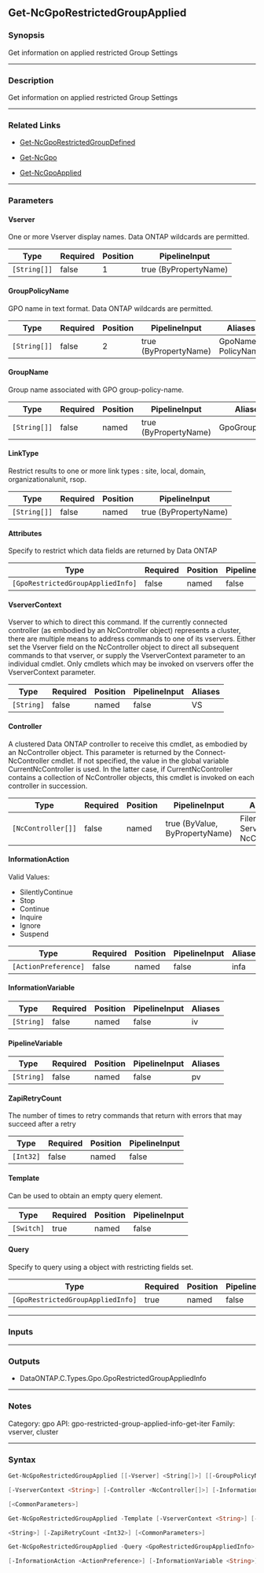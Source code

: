 Get-NcGpoRestrictedGroupApplied
-------------------------------

### Synopsis
Get information on applied restricted Group Settings

---

### Description

Get information on applied restricted Group Settings

---

### Related Links
* [Get-NcGpoRestrictedGroupDefined](Get-NcGpoRestrictedGroupDefined)

* [Get-NcGpo](Get-NcGpo)

* [Get-NcGpoApplied](Get-NcGpoApplied)

---

### Parameters
#### **Vserver**
One or more Vserver display names.  Data ONTAP wildcards are permitted.

|Type        |Required|Position|PipelineInput        |
|------------|--------|--------|---------------------|
|`[String[]]`|false   |1       |true (ByPropertyName)|

#### **GroupPolicyName**
GPO name in text format.  Data ONTAP wildcards are permitted.

|Type        |Required|Position|PipelineInput        |Aliases               |
|------------|--------|--------|---------------------|----------------------|
|`[String[]]`|false   |2       |true (ByPropertyName)|GpoName<br/>PolicyName|

#### **GroupName**
Group name associated with GPO group-policy-name.

|Type        |Required|Position|PipelineInput        |Aliases     |
|------------|--------|--------|---------------------|------------|
|`[String[]]`|false   |named   |true (ByPropertyName)|GpoGroupName|

#### **LinkType**
Restrict results to one or more link types : site, local, domain, organizationalunit, rsop.

|Type        |Required|Position|PipelineInput        |
|------------|--------|--------|---------------------|
|`[String[]]`|false   |named   |true (ByPropertyName)|

#### **Attributes**
Specify to restrict which data fields are returned by Data ONTAP

|Type                             |Required|Position|PipelineInput|
|---------------------------------|--------|--------|-------------|
|`[GpoRestrictedGroupAppliedInfo]`|false   |named   |false        |

#### **VserverContext**
Vserver to which to direct this command.  If the currently connected controller (as embodied by an NcController object) represents a cluster, there are multiple means to address commands to one of its vservers.  Either set the Vserver field on the NcController object to direct all subsequent commands to that vserver, or supply the VserverContext parameter to an individual cmdlet.  Only cmdlets which may be invoked on vservers offer the VserverContext parameter.

|Type      |Required|Position|PipelineInput|Aliases|
|----------|--------|--------|-------------|-------|
|`[String]`|false   |named   |false        |VS     |

#### **Controller**
A clustered Data ONTAP controller to receive this cmdlet, as embodied by an NcController object.  This parameter is returned by the Connect-NcController cmdlet.  If not specified, the value in the global variable CurrentNcController is used.  In the latter case, if CurrentNcController contains a collection of NcController objects, this cmdlet is invoked on each controller in succession.

|Type              |Required|Position|PipelineInput                 |Aliases                          |
|------------------|--------|--------|------------------------------|---------------------------------|
|`[NcController[]]`|false   |named   |true (ByValue, ByPropertyName)|Filer<br/>Server<br/>NcController|

#### **InformationAction**

Valid Values:

* SilentlyContinue
* Stop
* Continue
* Inquire
* Ignore
* Suspend

|Type                |Required|Position|PipelineInput|Aliases|
|--------------------|--------|--------|-------------|-------|
|`[ActionPreference]`|false   |named   |false        |infa   |

#### **InformationVariable**

|Type      |Required|Position|PipelineInput|Aliases|
|----------|--------|--------|-------------|-------|
|`[String]`|false   |named   |false        |iv     |

#### **PipelineVariable**

|Type      |Required|Position|PipelineInput|Aliases|
|----------|--------|--------|-------------|-------|
|`[String]`|false   |named   |false        |pv     |

#### **ZapiRetryCount**
The number of times to retry commands that return with errors that may succeed after a retry

|Type     |Required|Position|PipelineInput|
|---------|--------|--------|-------------|
|`[Int32]`|false   |named   |false        |

#### **Template**
Can be used to obtain an empty query element.

|Type      |Required|Position|PipelineInput|
|----------|--------|--------|-------------|
|`[Switch]`|true    |named   |false        |

#### **Query**
Specify to query using a object with restricting fields set.

|Type                             |Required|Position|PipelineInput|
|---------------------------------|--------|--------|-------------|
|`[GpoRestrictedGroupAppliedInfo]`|true    |named   |false        |

---

### Inputs

---

### Outputs
* DataONTAP.C.Types.Gpo.GpoRestrictedGroupAppliedInfo

---

### Notes
Category: gpo
API: gpo-restricted-group-applied-info-get-iter
Family: vserver, cluster

---

### Syntax
```PowerShell
Get-NcGpoRestrictedGroupApplied [[-Vserver] <String[]>] [[-GroupPolicyName] <String[]>] [-GroupName <String[]>] [-LinkType <String[]>] [-Attributes <GpoRestrictedGroupAppliedInfo>] 
```
```PowerShell
[-VserverContext <String>] [-Controller <NcController[]>] [-InformationAction <ActionPreference>] [-InformationVariable <String>] [-PipelineVariable <String>] [-ZapiRetryCount <Int32>] 
```
```PowerShell
[<CommonParameters>]
```
```PowerShell
Get-NcGpoRestrictedGroupApplied -Template [-VserverContext <String>] [-Controller <NcController[]>] [-InformationAction <ActionPreference>] [-InformationVariable <String>] [-PipelineVariable 
```
```PowerShell
<String>] [-ZapiRetryCount <Int32>] [<CommonParameters>]
```
```PowerShell
Get-NcGpoRestrictedGroupApplied -Query <GpoRestrictedGroupAppliedInfo> [-Attributes <GpoRestrictedGroupAppliedInfo>] [-VserverContext <String>] [-Controller <NcController[]>] 
```
```PowerShell
[-InformationAction <ActionPreference>] [-InformationVariable <String>] [-PipelineVariable <String>] [-ZapiRetryCount <Int32>] [<CommonParameters>]
```
